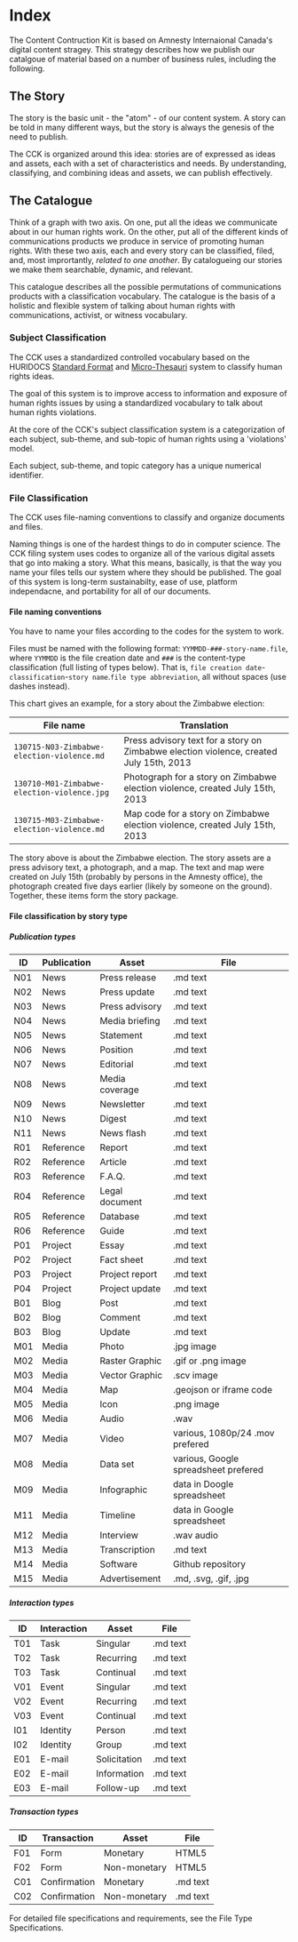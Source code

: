# Index

The Content Contruction Kit is based on Amnesty Internaional Canada's digital content stragey. This strategy describes how we publish our catalgoue of material based on a number of business rules, including the following.

## The Story

The story is the basic unit - the "atom" - of our content system. A story can be told in many different ways, but the story is always the genesis of the need to publish. 

The CCK is organized around this idea: stories are of expressed as ideas and assets, each with a set of characteristics and needs. By understanding, classifying, and combining ideas and assets, we can publish effectively.

## The Catalogue

Think of a graph with two axis. On one, put all the ideas we communicate about in our human rights work. On the other, put all of the different kinds of communications products we produce in service of promoting human rights. With these two axis, each and every story can be classified, filed, and, most imprortantly, *related to one another*. By catalogueing our stories we make them searchable, dynamic, and relevant. 

This catalogue describes all the possible permutations of communications products with a classification vocabulary. The catalogue is the basis of a holistic and flexible system of talking about human rights with communications, activist, or witness vocabulary.

### Subject Classification

The CCK uses a standardized controlled vocabulary based on the HURIDOCS [Standard Format](http://www.huridocs.org/resource/huridocs-events-standard-formats/) and [Micro-Thesauri](http://www.huridocs.org/resource/micro-thesauri/) system to classify human rights ideas. 

The goal of this system is to improve access to information and exposure of human rights issues by using a standardized vocabulary to talk about human rights violations.

At the core of the CCK's subject classification system is a categorization of each subject, sub-theme, and sub-topic of human rights using a 'violations' model. 

Each subject, sub-theme, and topic category has a unique numerical identifier.

### File Classification

The CCK uses file-naming conventions to classify and organize documents and files. 

Naming things is one of the hardest things to do in computer science. The CCK filing system uses codes to organize all of the various digital assets that go into making a story. What this means, basically, is that the way you name your files tells our system where they should be published. The goal of this system is long-term sustainabilty, ease of use, platform independacne, and portability for all of our documents.

#### File naming conventions

You have to name your files according to the codes for the system to work. 

Files must be named with the following format: `YYMMDD-###-story-name.file`, where `YYMMDD` is the file creation date and `###` is the content-type classification (full listing of types below). That is, `file creation date`-`classification`-`story name`.`file type abbreviation`, all without spaces (use dashes instead).

This chart gives an example, for a story about the Zimbabwe election:

| File name | Translation |
| ------- | --------- |
| `130715-N03-Zimbabwe-election-violence.md` | Press advisory text for a story on Zimbabwe election violence, created July 15th, 2013 |
| `130710-M01-Zimbabwe-election-violence.jpg` | Photograph for a story on Zimbabwe election violence, created July 15th, 2013 |
| `130715-M03-Zimbabwe-election-violence.md` | Map code for a story on Zimbabwe election violence, created July 15th, 2013 |

The story above is about the Zimbabwe election. The story assets are a press advisory text, a photograph, and a map. The text and map were created on July 15th (probably by persons in the Amnesty office), the photograph created five days earlier (likely by someone on the ground). Together, these items form the story package.

#### File classification by story type

##### Publication types

| ID | Publication | Asset | File
| --- | ---------- | ----- | ----- |
| N01 | News | Press release | .md text
| N02 | News | Press update | .md text
| N03 | News | Press advisory | .md text
| N04 | News | Media briefing | .md text
| N05 | News | Statement | .md text
| N06 | News | Position | .md text
| N07 | News | Editorial | .md text
| N08 | News | Media coverage | .md text
| N09 | News | Newsletter | .md text
| N10 | News | Digest | .md text
| N11 | News | News flash | .md text
| R01 | Reference | Report | .md text
| R02 | Reference | Article | .md text
| R03 | Reference | F.A.Q. | .md text
| R04 | Reference | Legal document | .md text
| R05 | Reference | Database | .md text
| R06 | Reference | Guide | .md text
| P01 | Project | Essay | .md text
| P02 | Project | Fact sheet | .md text
| P03 | Project | Project report | .md text
| P04 | Project | Project update | .md text
| B01 | Blog | Post | .md text
| B02 | Blog | Comment | .md text
| B03 | Blog | Update | .md text
| M01 | Media | Photo | .jpg image 
| M02 | Media | Raster Graphic | .gif or .png image
| M03 | Media | Vector Graphic | .scv image
| M04 | Media | Map | .geojson or iframe code
| M05 | Media | Icon | .png image
| M06 | Media | Audio | .wav 
| M07 | Media | Video | various, 1080p/24 .mov prefered
| M08 | Media | Data set | various, Google spreadsheet prefered
| M09 | Media | Infographic | data in Doogle spreadsheet
| M11 | Media | Timeline | data in Google spreadsheet
| M12 | Media | Interview | .wav audio
| M13 | Media | Transcription | .md text
| M14 | Media | Software | Github repository
| M15 | Media | Advertisement | .md, .svg, .gif, .jpg

##### Interaction types

| ID | Interaction | Asset | File
| --- | ---------- | ----- | ----- |
| T01 | Task | Singular | .md text
| T02 | Task | Recurring | .md text
| T03 | Task | Continual | .md text 
| V01 | Event | Singular | .md text
| V02 | Event | Recurring | .md text
| V03 | Event | Continual | .md text 
| I01 | Identity | Person | .md text
| I02 | Identity | Group | .md text 
| E01 | E-mail | Solicitation | .md text
| E02 | E-mail | Information | .md text
| E03 | E-mail | Follow-up | .md text

##### Transaction types

| ID | Transaction | Asset | File
| --- | ---------- | ----- | ----- |
| F01 | Form | Monetary | HTML5
| F02 | Form | Non-monetary | HTML5 
| C01 | Confirmation | Monetary | .md text
| C02 | Confirmation | Non-monetary | .md text 

For detailed file specifications and requirements, see the File Type Specifications.